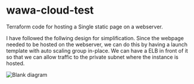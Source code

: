 # wawa-cloud-test
Terraform code for hosting a Single static page on a webserver. 

I have followed the follwing design for simplification. Since the webpage needed to be hosted on the webserver, we can do this by having a launch template with auto scaling group in-place. We can have a ELB in front of it so that we can allow traffic to the private subnet where the instance is hosted. 

![Blank diagram](https://user-images.githubusercontent.com/87870511/126824432-05f074f1-d1a2-4435-b314-8e91ccf38f9a.jpeg)

